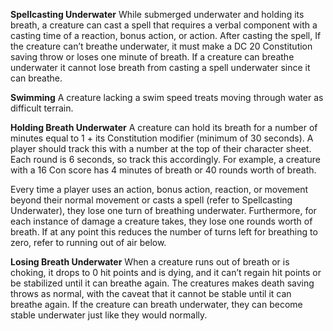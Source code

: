 **Spellcasting Underwater**
While submerged underwater and holding its breath, a creature can cast a spell that requires a verbal component with a casting time of a reaction, bonus action, or action. After casting the spell, If the creature can’t breathe underwater, it must make a DC 20 Constitution saving throw or loses one minute of breath. If a creature can breathe underwater it cannot lose breath from casting a spell underwater since it can breathe. 

**Swimming**
A creature lacking a swim speed treats moving through water as difficult terrain. 

**Holding Breath Underwater**
A creature can hold its breath for a number of minutes equal to 1 + its Constitution modifier (minimum of 30 seconds). A player should track this with a number at the top of their character sheet. Each round is 6 seconds, so track this accordingly. For example, a creature with a 16 Con score has 4 minutes of breath or 40 rounds worth of breath. 

Every time a player uses an action, bonus action, reaction, or movement beyond their normal movement or casts a spell (refer to Spellcasting Underwater), they lose one turn of breathing underwater. Furthermore, for each instance of damage a creature takes, they lose one rounds worth of breath. If at any point this reduces the number of turns left for breathing to zero, refer to running out of air below. 

**Losing Breath Underwater**
When a creature runs out of breath or is choking, it drops to 0 hit points and is dying, and it can’t regain hit points or be stabilized until it can breathe again. The creatures makes death saving throws as normal, with the caveat that it cannot be stable until it can breathe again. If the creature can breath underwater, they can become stable underwater just like they would normally.  